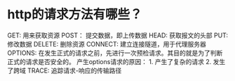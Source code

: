 # http的请求方法有哪些？
  GET:     用来获取资源
  POST：   提交数据，即上传数据
  HEAD:    获取报文的头部
  PUT:     修改数据
  DELETE:  删除资源
  CONNECT: 建立连接隧道，用于代理服务器
  OPTIONS: 在发生正式的请求之前，先进行一次预检请求。其目的就是为了判断正式的请求是否安全的。
    产生options请求的原因：
    1. 产生了复杂的请求
    2. 发生了跨域
  TRACE:   追踪请求-响应的传输路径